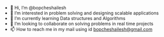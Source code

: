 - 👋 Hi, I’m @bopcheshailesh
- 👀 I’m interested in problem solving and designing scalable applications
- 🌱 I’m currently learning Data structures and Algorithms
- 💞️ I’m looking to collaborate on solving problems in real time projects
- 📫 How to reach me in my mail using id bopcheshailesh@gmail.com

<!---
bopcheshailesh/bopcheshailesh is a ✨ special ✨ repository because its `README.md` (this file) appears on your GitHub profile.
You can click the Preview link to take a look at your changes.
--->
